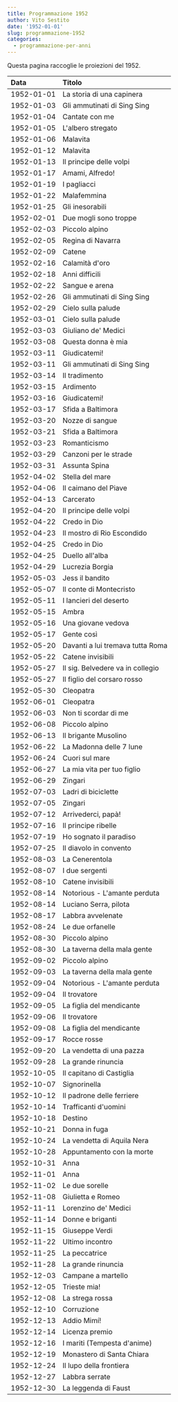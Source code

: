 ```yaml
---
title: Programmazione 1952
author: Vito Sestito
date: '1952-01-01'
slug: programmazione-1952
categories:
  - programmazione-per-anni
---
```



Questa pagina raccoglie le proiezioni del 1952.






|Data       |Titolo                           |
|:----------|:--------------------------------|
|1952-01-01 |La storia di una capinera        |
|1952-01-03 |Gli ammutinati di Sing Sing      |
|1952-01-04 |Cantate con me                   |
|1952-01-05 |L'albero stregato                |
|1952-01-06 |Malavita                         |
|1952-01-12 |Malavita                         |
|1952-01-13 |Il principe delle volpi          |
|1952-01-17 |Amami, Alfredo!                  |
|1952-01-19 |I pagliacci                      |
|1952-01-22 |Malafemmina                      |
|1952-01-25 |Gli inesorabili                  |
|1952-02-01 |Due mogli sono troppe            |
|1952-02-03 |Piccolo alpino                   |
|1952-02-05 |Regina di Navarra                |
|1952-02-09 |Catene                           |
|1952-02-16 |Calamità d'oro                   |
|1952-02-18 |Anni difficili                   |
|1952-02-22 |Sangue e arena                   |
|1952-02-26 |Gli ammutinati di Sing Sing      |
|1952-02-29 |Cielo sulla palude               |
|1952-03-01 |Cielo sulla palude               |
|1952-03-03 |Giuliano de' Medici              |
|1952-03-08 |Questa donna è mia               |
|1952-03-11 |Giudicatemi!                     |
|1952-03-11 |Gli ammutinati di Sing Sing      |
|1952-03-14 |Il tradimento                    |
|1952-03-15 |Ardimento                        |
|1952-03-16 |Giudicatemi!                     |
|1952-03-17 |Sfida a Baltimora                |
|1952-03-20 |Nozze di sangue                  |
|1952-03-21 |Sfida a Baltimora                |
|1952-03-23 |Romanticismo                     |
|1952-03-29 |Canzoni per le strade            |
|1952-03-31 |Assunta Spina                    |
|1952-04-02 |Stella del mare                  |
|1952-04-06 |Il caimano del Piave             |
|1952-04-13 |Carcerato                        |
|1952-04-20 |Il principe delle volpi          |
|1952-04-22 |Credo in Dio                     |
|1952-04-23 |Il mostro di Rio Escondido       |
|1952-04-25 |Credo in Dio                     |
|1952-04-25 |Duello all'alba                  |
|1952-04-29 |Lucrezia Borgia                  |
|1952-05-03 |Jess il bandito                  |
|1952-05-07 |Il conte di Montecristo          |
|1952-05-11 |I lancieri del deserto           |
|1952-05-15 |Ambra                            |
|1952-05-16 |Una giovane vedova               |
|1952-05-17 |Gente così                       |
|1952-05-20 |Davanti a lui tremava tutta Roma |
|1952-05-22 |Catene invisibili                |
|1952-05-27 |Il sig. Belvedere va in collegio |
|1952-05-27 |Il figlio del corsaro rosso      |
|1952-05-30 |Cleopatra                        |
|1952-06-01 |Cleopatra                        |
|1952-06-03 |Non ti scordar di me             |
|1952-06-08 |Piccolo alpino                   |
|1952-06-13 |Il brigante Musolino             |
|1952-06-22 |La Madonna delle 7 lune          |
|1952-06-24 |Cuori sul mare                   |
|1952-06-27 |La mia vita per tuo figlio       |
|1952-06-29 |Zingari                          |
|1952-07-03 |Ladri di biciclette              |
|1952-07-05 |Zingari                          |
|1952-07-12 |Arrivederci, papà!               |
|1952-07-16 |Il principe ribelle              |
|1952-07-19 |Ho sognato il paradiso           |
|1952-07-25 |Il diavolo in convento           |
|1952-08-03 |La Cenerentola                   |
|1952-08-07 |I due sergenti                   |
|1952-08-10 |Catene invisibili                |
|1952-08-14 |Notorious - L'amante perduta     |
|1952-08-14 |Luciano Serra, pilota            |
|1952-08-17 |Labbra avvelenate                |
|1952-08-24 |Le due orfanelle                 |
|1952-08-30 |Piccolo alpino                   |
|1952-08-30 |La taverna della mala gente      |
|1952-09-02 |Piccolo alpino                   |
|1952-09-03 |La taverna della mala gente      |
|1952-09-04 |Notorious - L'amante perduta     |
|1952-09-04 |Il trovatore                     |
|1952-09-05 |La figlia del mendicante         |
|1952-09-06 |Il trovatore                     |
|1952-09-08 |La figlia del mendicante         |
|1952-09-17 |Rocce rosse                      |
|1952-09-20 |La vendetta di una pazza         |
|1952-09-28 |La grande rinuncia               |
|1952-10-05 |Il capitano di Castiglia         |
|1952-10-07 |Signorinella                     |
|1952-10-12 |Il padrone delle ferriere        |
|1952-10-14 |Trafficanti d'uomini             |
|1952-10-18 |Destino                          |
|1952-10-21 |Donna in fuga                    |
|1952-10-24 |La vendetta di Aquila Nera       |
|1952-10-28 |Appuntamento con la morte        |
|1952-10-31 |Anna                             |
|1952-11-01 |Anna                             |
|1952-11-02 |Le due sorelle                   |
|1952-11-08 |Giulietta e Romeo                |
|1952-11-11 |Lorenzino de' Medici             |
|1952-11-14 |Donne e briganti                 |
|1952-11-15 |Giuseppe Verdi                   |
|1952-11-22 |Ultimo incontro                  |
|1952-11-25 |La peccatrice                    |
|1952-11-28 |La grande rinuncia               |
|1952-12-03 |Campane a martello               |
|1952-12-05 |Trieste mia!                     |
|1952-12-08 |La strega rossa                  |
|1952-12-10 |Corruzione                       |
|1952-12-13 |Addio Mimí!                      |
|1952-12-14 |Licenza premio                   |
|1952-12-16 |I mariti (Tempesta d'anime)      |
|1952-12-19 |Monastero di Santa Chiara        |
|1952-12-24 |Il lupo della frontiera          |
|1952-12-27 |Labbra serrate                   |
|1952-12-30 |La leggenda di Faust             |

